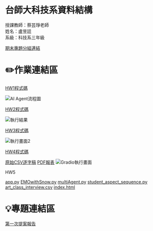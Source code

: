 # 台師大科技系資料結構 
授課教師：蔡芸琤老師   
姓名：盧昱廷   
系級：科技系三年級 

[期末專題分組連結](https://docs.google.com/spreadsheets/d/18MFjfKVPbSYbOLMS8fRfZvK6q9LYYMPfMZ_UshF0sVI/edit?gid=1301190595#gid=1301190595)
# ✏️作業連結區
[HW1程式碼](./dataAgent.py)

![AI Agent流程圖](https://github.com/user-attachments/assets/90b101a2-e4e0-4682-82fe-66be9e1ca635)

[HW2程式碼](./sentiment_analysis.py)

![執行結果](https://github.com/user-attachments/assets/bac617da-cadd-4d7e-ad8c-7d0cbf6140e3)

[HW3程式碼](./MypostAI.py)

![執行畫面2](https://github.com/user-attachments/assets/420630e4-8a94-4e07-ad9c-d57e48fc7234)

[HW4程式碼](https://github.com/Dniellu/Dniellu-Data-Science-Repository/blob/main/DRai/getPDF.py)

[原始CSV逐字稿](https://github.com/Dniellu/Dniellu-Data-Science-Repository/blob/main/DRai/art_class_interview.csv.csv)
[PDF報表](https://github.com/Dniellu/Dniellu-Data-Science-Repository/blob/main/DRai/report_20250407_223916.pdf)
![Gradio執行畫面](https://github.com/user-attachments/assets/2f1bec32-c294-4209-88cf-09194f02a06b)

HW5

[app.py](https://github.com/Dniellu/Dniellu-Data-Science-Repository/blob/main/app.py)
[EMOwithSnow.py](https://github.com/Dniellu/Dniellu-Data-Science-Repository/blob/main/EMOwithSnow.py)
[multiAgent.py](https://github.com/Dniellu/Dniellu-Data-Science-Repository/blob/main/multiAgent.py)
[student_aspect_sequence.py](https://github.com/Dniellu/Dniellu-Data-Science-Repository/blob/main/student_aspect_sequence.py)
[art_class_interview.csv](https://github.com/Dniellu/Dniellu-Data-Science-Repository/blob/main/art_class_interview.csv)
[index.html](https://github.com/Dniellu/Dniellu-Data-Science-Repository/blob/main/index.html)

# 💡專題連結區
[第一次提案報告](https://www.youtube.com/watch?v=HNZi0XfPRjk)
